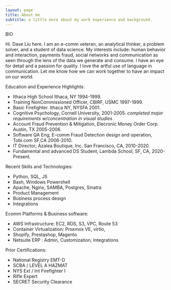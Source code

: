 ```yaml
---
layout: page
title: About me
subtitle: a little more about my work experience and background. 
---
```

BIO

Hi. Dave Liu here. I am an e-comm veteran, an analytical thinker, a problem solver, and a student of data science. My interests include: human behavior and interaction, payments fraud, social networks and communication as seen through the lens of the data we generate and consume. I have an eye for detail and a passion for quality. I love the artful use of language in communication. Let me know how we can work together to have an impact on our world.

  
Education and Experience Highlights:

- Ithaca High School Ithaca, NY 1994-1999. 
- Training NonCommissioned Officer, CBIRF, USMC 1997-1999.
- Basic Firefighter. Ithaca NY, NYSFA 2001.
- Cognitive Psychology,  Cornell University, 2001-2005. *completed major requirements w/concentration in visual studies*
- Account Fraud Prevention & Mitigation, Elecronic Money Order Corp. Austin, TX 2005-2006.
- Software QA Eng; E-comm Fraud Detection design and operation, Tobi.com SF,CA 2006-2010. 
- IT Director; Azalea Boutique, Inc. San Francisco, CA,  2010-2020. 
- Fundamental and advanced DS Student, Lambda School, SF, CA, 2020-Present.
 
Recent Skills and Technologies:
- Python, SQL, JS 
- Bash, Windows Powershell
- Apache, Nginx, SAMBA, Postgres, Sinatra
- Product Management 
- Business process design
- Integrations

Ecomm Platforms & Business software:

- AWS Infrastructure: EC2, RDS, S3, VPC, Route 53
- Container Virtualization: Proxmox VE, virtio, 
- Shopify, Prestashop, Magento
- Netsuite ERP : Admin, Customization, Integrations

Prior Certifications: 

- National Registry EMT-D
- SCBA / LEVEL A HAZMAT
- NYS Ext / Int Firefighter I
- Rifle Expert
- SECRET Security Clearance

